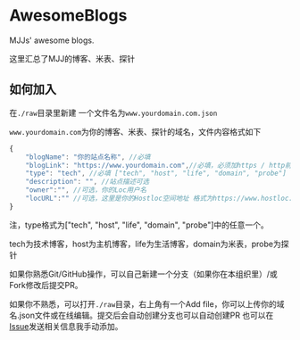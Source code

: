 # AwesomeBlogs

MJJs' awesome blogs.

这里汇总了MJJ的博客、米表、探针
## 如何加入

在`./raw`目录里新建 一个文件名为`www.yourdomain.com.json`

`www.yourdomain.com`为你的博客、米表、探针的域名，文件内容格式如下

```javascript
{
    "blogName": "你的站点名称", //必填
    "blogLink": "https://www.yourdomain.com",//必填，必须加https / http前缀
    "type": "tech", //必填 ["tech", "host", "life", "domain", "probe"] 中的类型
    "description": "", //站点描述可选
    "owner":"", //可选，你的Loc用户名
    "locURL":"" //可选，这里是你的Hostloc空间地址 格式为https://www.hostloc.com/space-uid-xxx.html
}
```

注，type格式为["tech", "host", "life", "domain", "probe"]中的任意一个。

tech为技术博客，host为主机博客，life为生活博客，domain为米表，probe为探针

如果你熟悉Git/GitHub操作，可以自己新建一个分支（如果你在本组织里）/或Fork修改后提交PR。

如果你不熟悉，可以打开`./raw`目录，右上角有一个Add file，你可以上传你的域名.json文件或在线编辑。提交后会自动创建分支也可以自动创建PR
也可以在[Issue](https://github.com/MJJ-Studio/AwesomeBlogs/issues/2)发送相关信息我手动添加。
